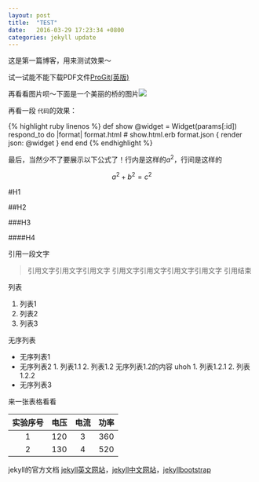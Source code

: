 ```yaml
---
layout: post
title:  "TEST"
date:   2016-03-29 17:23:34 +0800
categories: jekyll update
---
```


这是第一篇博客，用来测试效果～

试一试能不能下载PDF文件[ProGit(英版)]({{site.url}}/downloads/progit.en.pdf)

再看看图片呗～下面是一个美丽的桥的图片![]({{site.url}}/downloads/桥.jpg)

再看一段 `代码`的效果：

{% highlight ruby linenos %}
def show
  @widget = Widget(params[:id])
  respond_to do |format|
    format.html # show.html.erb
    format.json { render json: @widget }
  end
end
{% endhighlight %}

最后，当然少不了要展示以下公式了！行内是这样的$a^2$，行间是这样的

$$a^2+b^2 = c^2$$

#H1

##H2

###H3

####H4



引用一段文字
> 引用文字引用文字引用文字
> 引用文字引用文字引用文字引用文字
> 引用结束

列表

1. 列表1
2. 列表2
3. 列表3

无序列表
* 无序列表1
* 无序列表2
		1. 列表1.1
		2. 列表1.2
		无序列表1.2的内容
		uhoh
		1. 列表1.2.1
		2. 列表1.2.2
* 无序列表3

来一张表格看看

|实验序号|电压|电流|功率|
|:-----:|:--:|:--:|:--:|
|1|120|3|360|
|2|130|4|520|


jekyll的官方文档
[jekyll英文网站]，[jekyll中文网站]，[jekyllbootstrap]

[jekyll英文网站]:http://jekyllrb.com
[jekyll中文网站]:http://jekyllcn.com
[jekyllbootstrap]:http://jekyllbootstrap.com
